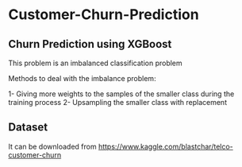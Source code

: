 # Customer-Churn-Prediction

## Churn Prediction using XGBoost

This problem is an imbalanced classification problem

Methods to deal with the imbalance problem:

1- Giving more weights to the samples of the smaller class during the training process
2- Upsampling the smaller class with replacement

## Dataset 

It can be downloaded from https://www.kaggle.com/blastchar/telco-customer-churn
